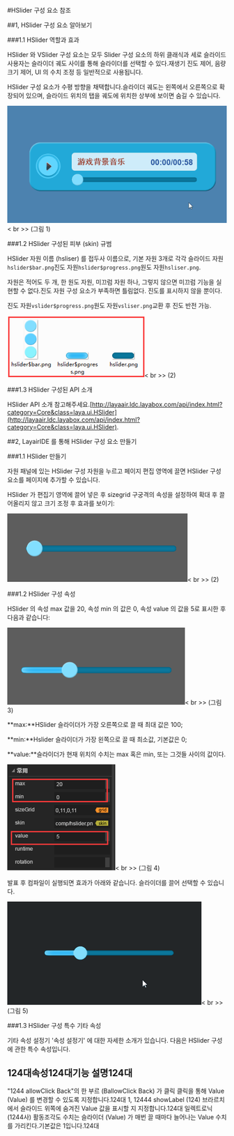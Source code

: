 #HSlider 구성 요소 참조



##1, HSlider 구성 요소 알아보기

###1.1 HSlider 역할과 효과

HSlider 와 VSlider 구성 요소는 모두 Slider 구성 요소의 하위 클래식과 세로 슬라이드사용자는 슬라이더 궤도 사이를 통해 슬라이더를 선택할 수 있다.재생기 진도 제어, 음량 크기 제어, UI 의 수치 조정 등 일반적으로 사용됩니다.

HSlider 구성 요소가 수평 방향을 채택합니다.슬라이더 궤도는 왼쪽에서 오른쪽으로 확장되어 있으며, 슬라이드 위치의 탭을 궤도에 위치한 상부에 보이면 숨길 수 있습니다.

​![图片1.gif](img/1.gif)< br >>
(그림 1)



###1.2 HSlider 구성된 피부 (skin) 규범

HSlider 자원 이름 (hsliser) 를 접두사 이름으로, 기본 자원 3개로 각각 슬라이드 자원`hslider$bar.png`진도 자원`hslider$progress.png`원도 자원`hsliser.png`.

자원은 적어도 두 개, 한 원도 자원, 미끄럼 자원 하나, 그렇지 않으면 미끄럼 기능을 실현할 수 없다.진도 자원 구성 요소가 부족하면 틀림없다. 진도를 표시하지 않을 뿐이다.

진도 자원`vslider$progress.png`원도 자원`vsliser.png`교환 후 진도 반전 가능.

![图片0.png](img/1.png)< br >>
(2)



###1.3 HSlider 구성된 API 소개

HSlider API 소개 참고해주세요.[http://layaair.ldc.layabox.com/api/index.html?category=Core&class=laya.ui.HSlider](http://layaair.ldc.layabox.com/api/index.html?category=Core&class=laya.ui.HSlider).



##2, LayairIDE 를 통해 HSlider 구성 요소 만들기

###1.1 HSlider 만들기

자원 패널에 있는 HSlider 구성 자원을 누르고 페이지 편집 영역에 끌면 HSlider 구성 요소를 페이지에 추가할 수 있습니다.

HSlider 가 편집기 영역에 끌어 넣은 후 sizegrid 구궁격의 속성을 설정하여 확대 후 끌어올리지 않고 크기 조정 후 효과를 보이기:

​![图片2.png](img/2.png)< br >>
(2)

###1.2 HSlider 구성 속성

HSlider 의 속성 max 값을 20, 속성 min 의 값은 0, 속성 value 의 값을 5로 표시한 후 다음과 같습니다:

​![图片3.png](img/3.png)< br >>
(그림 3)

**max:**HSlider 슬라이더가 가장 오른쪽으로 끌 때 최대 값은 100;

**min:**Hslider 슬라이더가 가장 왼쪽으로 끌 때 최소값, 기본값은 0;

**value:**슬라이더가 현재 위치의 수치는 max 혹은 min, 또는 그것들 사이의 값이다.

​![图片4.png](img/4.png)< br >>
(그림 4)

발표 후 컴파일이 실행되면 효과가 아래와 같습니다. 슬라이더를 끌어 선택할 수 있습니다.

​![图片5.gif](img/5.gif)< br >>
(그림 5)



###1.3 HSlider 구성 특수 기타 속성

기타 속성 설정기 '속성 설정기' 에 대한 자세한 소개가 있습니다. 다음은 HSlider 구성에 관한 특수 속성입니다.

124대**속성**124대**기능 설명**124대
------------------------------------------------------------------------------------------------------------------------------------------------------------------------------------------------------------------------------
"1244 allowClick Back"의 한 부르 (BallowClick Back) 가 클릭 클릭을 통해 Value (Value) 를 변경할 수 있도록 지정합니다.124대
1, 12444 showLabel (124) 브라르치에서 슬라이드 위쪽에 숨겨진 Value 값을 표시할 지 지정합니다.124대
일렉트로닉 (1244사) 활동조각도 수치는 슬라이더 (Value) 가 매번 끌 때마다 늘어나는 Value 수치를 가리킨다.기본값은 1입니다.124대


 
